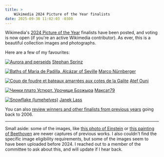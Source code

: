 ```yaml
---
title: >
    Wikimedia 2024 Picture of the Year finalists
date: 2025-09-30 11:02:03 -0300
---
```


Wikimedia's [2024 Picture of the Year](https://commons.wikimedia.org/wiki/Commons:Picture_of_the_Year/2024/Gallery/Finalists) finalists have been posted, and voting is now open (if you're an active Wikimedia contributor). As ever, this is a beautiful collection images and photographs.

Here are a few of my favourites:

[![Aurora and perseids](https://anderegg.s3.amazonaws.com/2024-picture-of-the-year/Aurora_and_perseids.jpg)](https://commons.wikimedia.org/wiki/File:Aurora_and_perseids.jpg)
<span class="caption"><a href="https://commons.wikimedia.org/wiki/File:Aurora_and_perseids.jpg">Stephan Sprinz</a></span>

[![Baths of Maria de Padilla, Alcázar of Seville](https://anderegg.s3.amazonaws.com/2024-picture-of-the-year/Baths_of_Maria_de_Padilla%2C_Alc%C3%A1zar_of_Seville.jpg)](https://commons.wikimedia.org/wiki/File:Baths_of_Maria_de_Padilla,_Alc%C3%A1zar_of_Seville.jpg)
<span class="caption"><a href="https://commons.wikimedia.org/wiki/File:Baths_of_Maria_de_Padilla,_Alc%C3%A1zar_of_Seville.jpg">Marco Nürnberger</a></span>

[![Coup de foudre et bateaux amarrées aux cotes de la Galite](https://anderegg.s3.amazonaws.com/2024-picture-of-the-year/Coup_de_foudre_et_bateaux_amarr%C3%A9es_aux_cotes_de_la_Galite.jpg)](https://commons.wikimedia.org/wiki/File:Coup_de_foudre_et_bateaux_amarr%C3%A9es_aux_cotes_de_la_Galite.jpg)
<span class="caption"><a href="https://commons.wikimedia.org/wiki/File:Coup_de_foudre_et_bateaux_amarr%C3%A9es_aux_cotes_de_la_Galite.jpg">Atef Ouni</a></span>

[![Чинки плато Устюрт. Урочище Бозжыра](https://anderegg.s3.amazonaws.com/2024-picture-of-the-year/%D0%A7%D0%B8%D0%BD%D0%BA%D0%B8_%D0%BF%D0%BB%D0%B0%D1%82%D0%BE_%D0%A3%D1%81%D1%82%D1%8E%D1%80%D1%82._%D0%A3%D1%80%D0%BE%D1%87%D0%B8%D1%89%D0%B5_%D0%91%D0%BE%D0%B7%D0%B6%D1%8B%D1%80%D0%B0.jpg)](https://commons.wikimedia.org/wiki/File:Чинки_плато_Устюрт._Урочище_Бозжыра.jpg)
<span class="caption"><a href="https://commons.wikimedia.org/wiki/File:Чинки_плато_Устюрт._Урочище_Бозжыра.jpg">Максат79</a></span>

[![Snowflake \(lumehelves\)](https://anderegg.s3.amazonaws.com/2024-picture-of-the-year/Snowflake_%28lumehelves%29.jpg)](https://commons.wikimedia.org/wiki/File:Snowflake_(lumehelves).jpg)
<span class="caption"><a href="https://commons.wikimedia.org/wiki/File:Snowflake_(lumehelves).jpg">Janek Lass</a></span>

You can also [review winners and other finalists from previous years](https://commons.wikimedia.org/wiki/Commons:Picture_of_the_Year) going back to 2006.

---

Small aside: some of the images, like [this photo of Einstein](https://commons.wikimedia.org/wiki/File:Albert_Einstein_sticks_his_tongue.jpg) or [this painting of Beethoven](https://commons.wikimedia.org/wiki/File:Joseph_Karl_Stieler%27s_Beethoven_mit_dem_Manuskript_der_Missa_solemnis.jpg) are newer captures of previous works. I also couldn't find the specific image eligibility requirements, but some of the images seem to have been uploaded before 2024. I reached out to a member of the committee to ask about this, and will update if I hear back.
